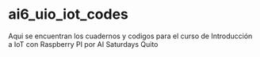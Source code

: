 # ai6_uio_iot_codes
 Aqui se encuentran los cuadernos y codigos para el curso de Introducción a IoT con Raspberry PI por AI Saturdays Quito
